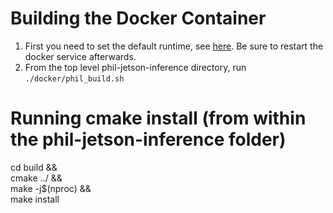 
# Building the Docker Container
1. First you need to set the default runtime, see [here](https://github.com/dusty-nv/jetson-containers#docker-default-runtime). Be sure to restart the docker service afterwards.
2. From the top level phil-jetson-inference directory, run
`./docker/phil_build.sh`



# Running cmake install (from within the phil-jetson-inference folder)
cd build && \
cmake ../ && \
make -j$(nproc) && \
make install 
